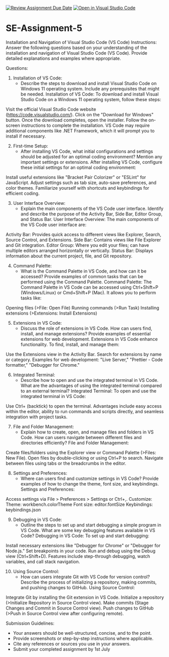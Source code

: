 [![Review Assignment Due Date](https://classroom.github.com/assets/deadline-readme-button-22041afd0340ce965d47ae6ef1cefeee28c7c493a6346c4f15d667ab976d596c.svg)](https://classroom.github.com/a/XoLGRbHq)
[![Open in Visual Studio Code](https://classroom.github.com/assets/open-in-vscode-2e0aaae1b6195c2367325f4f02e2d04e9abb55f0b24a779b69b11b9e10269abc.svg)](https://classroom.github.com/online_ide?assignment_repo_id=15281872&assignment_repo_type=AssignmentRepo)
# SE-Assignment-5
Installation and Navigation of Visual Studio Code (VS Code)
 Instructions:
Answer the following questions based on your understanding of the installation and navigation of Visual Studio Code (VS Code). Provide detailed explanations and examples where appropriate.

 Questions:

1. Installation of VS Code:
   - Describe the steps to download and install Visual Studio Code on Windows 11 operating system. Include any prerequisites that might be needed.
Installation of VS Code:
To download and install Visual Studio Code on a Windows 11 operating system, follow these steps:

Visit the official Visual Studio Code website (https://code.visualstudio.com/).
Click on the "Download for Windows" button.
Once the download completes, open the installer.
Follow the on-screen instructions to complete the installation.
VS Code may require additional components like .NET Framework, which it will prompt you to install if necessary.

2. First-time Setup:
   - After installing VS Code, what initial configurations and settings should be adjusted for an optimal coding environment? Mention any important settings or extensions.
After installing VS Code, configure these initial settings for an optimal coding environment:

Install useful extensions like "Bracket Pair Colorizer" or "ESLint" for JavaScript.
Adjust settings such as tab size, auto-save preferences, and color themes.
Familiarize yourself with shortcuts and keybindings for efficient coding.

3. User Interface Overview:
   - Explain the main components of the VS Code user interface. Identify and describe the purpose of the Activity Bar, Side Bar, Editor Group, and Status Bar.
User Interface Overview:
The main components of the VS Code user interface are:

Activity Bar: Provides quick access to different views like Explorer, Search, Source Control, and Extensions.
Side Bar: Contains views like File Explorer and Git integration.
Editor Group: Where you edit your files; can have multiple editors arranged horizontally or vertically.
Status Bar: Displays information about the current project, file, and Git repository.

4. Command Palette:
   - What is the Command Palette in VS Code, and how can it be accessed? Provide examples of common tasks that can be performed using the Command Palette.
Command Palette:
The Command Palette in VS Code can be accessed using Ctrl+Shift+P (Windows/Linux) or Cmd+Shift+P (Mac). It allows you to perform tasks like:

Opening files (>File: Open File)
Running commands (>Run Task)
Installing extensions (>Extensions: Install Extensions)

5. Extensions in VS Code:
   - Discuss the role of extensions in VS Code. How can users find, install, and manage extensions? Provide examples of essential extensions for web development.
Extensions in VS Code enhance functionality. To find, install, and manage them:

Use the Extensions view in the Activity Bar.
Search for extensions by name or category.
Examples for web development: "Live Server," "Prettier - Code formatter," "Debugger for Chrome."

6. Integrated Terminal:
   - Describe how to open and use the integrated terminal in VS Code. What are the advantages of using the integrated terminal compared to an external terminal?
Integrated Terminal:
To open and use the integrated terminal in VS Code:

Use Ctrl+ (backtick) to open the terminal.
Advantages include easy access within the editor, ability to run commands and scripts directly, and seamless integration with project tasks.

7. File and Folder Management:
   - Explain how to create, open, and manage files and folders in VS Code. How can users navigate between different files and directories efficiently?
File and Folder Management:

Create files/folders using the Explorer view or Command Palette (>Files: New File).
Open files by double-clicking or using Ctrl+P to search.
Navigate between files using tabs or the breadcrumbs in the editor.

8. Settings and Preferences:
   - Where can users find and customize settings in VS Code? Provide examples of how to change the theme, font size, and keybindings.
Settings and Preferences:

Access settings via File > Preferences > Settings or Ctrl+,.
Customize:
Theme: workbench.colorTheme
Font size: editor.fontSize
Keybindings: keybindings.json

9. Debugging in VS Code:
   - Outline the steps to set up and start debugging a simple program in VS Code. What are some key debugging features available in VS Code?
Debugging in VS Code:
To set up and start debugging:

Install necessary extensions like "Debugger for Chrome" or "Debugger for Node.js."
Set breakpoints in your code.
Run and debug using the Debug view (Ctrl+Shift+D).
Features include step-through debugging, watch variables, and call stack navigation.

10. Using Source Control:
    - How can users integrate Git with VS Code for version control? Describe the process of initializing a repository, making commits, and pushing changes to GitHub.
Using Source Control:

Integrate Git by installing the Git extension in VS Code.
Initialize a repository (>Initialize Repository in Source Control view).
Make commits (Stage Changes and Commit in Source Control view).
Push changes to GitHub (>Push in Source Control view after configuring remote).

 Submission Guidelines:
- Your answers should be well-structured, concise, and to the point.
- Provide screenshots or step-by-step instructions where applicable.
- Cite any references or sources you use in your answers.
- Submit your completed assignment by 1st July 

